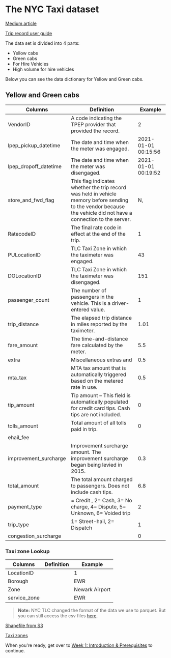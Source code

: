 # The NYC Taxi dataset

[Medium article](https://medium.com/@NYCTLC/what-makes-a-city-street-smart-23496d92f60d)

[Trip record user guide](https://www1.nyc.gov/assets/tlc/downloads/pdf/trip_record_user_guide.pdf)

The data set is divided into 4 parts:

- Yellow cabs
- Green cabs
- For Hire Vehicles
- High volume for hire vehicles

Below you can see the data dictionary for Yellow and Green cabs.

## Yellow and Green cabs

| Columns               | Definition                                                                         | Example             |
| --------------------- | ---------------------------------------------------------------------------------- | ------------------- |
| VendorID              | A code indicating the TPEP provider that provided the record.                      | 2                   |
| lpep_pickup_datetime  | The date and time when the meter was engaged.                                      | 2021-01-01 00:15:56 |
| lpep_dropoff_datetime | The date and time when the meter was disengaged.                                   | 2021-01-01 00:19:52 |
| store_and_fwd_flag    | This flag indicates whether the trip record was held in vehicle memory before sending to the vendor because the vehicle did not have a connection to the server.| N,                  |
| RatecodeID            | The final rate code in effect at the end of the trip.                              | 1                   |
| PULocationID          | TLC Taxi Zone in which the taximeter was engaged.                                  | 43                  |
| DOLocationID          | TLC Taxi Zone in which the taximeter was disengaged.                               | 151                 |
| passenger_count       | The number of passengers in the vehicle. This is a driver-entered value.           | 1                   |
| trip_distance         | The elapsed trip distance in miles reported by the taximeter.                      | 1.01                |
| fare_amount           | The time-and-distance fare calculated by the meter.                                | 5.5                 |
| extra                 | Miscellaneous extras and                                                           | 0.5                 |
| mta_tax               | MTA tax amount that is automatically triggered based on the metered rate in use.                    | 0.5                 |
| tip_amount            | Tip amount – This field is automatically populated for credit card tips. Cash tips are not included.| 0                   |
| tolls_amount          | Total amount of all tolls paid in trip.                                            | 0                   |
| ehail_fee             |                                                                                    |                     |
| improvement_surcharge | Improvement surcharge amount. The improvement surcharge began being levied in 2015.| 0.3                 |
| total_amount          | The total amount charged to passengers. Does not include cash tips.                | 6.8                 |
| payment_type          | = Credit , 2= Cash, 3= No charge, 4= Dispute, 5= Unknown, 6= Voided trip           | 2                   |
| trip_type             | 1= Street-hail, 2= Dispatch                                                        | 1                   |
| congestion_surcharge  |                                                                                    | 0                   |

### Taxi zone Lookup

| Columns      | Definition | Example        |
| ------------ | ---------- | -------------- |
| LocationID   |            | 1              |
| Borough      |            | EWR            |
| Zone         |            | Newark Airport |
| service_zone |            | EWR            |

> **Note:** NYC TLC changed the format of the data we use to parquet. But you can still access
> the csv files [here](https://github.com/DataTalksClub/nyc-tlc-data).

[Shapefile from S3](https://s3.amazonaws.com/nyctlc/misc/taxi_zones.zip)

[Taxi zones](https://data.cityofnewyork.us/Transportation/NYC-Taxi-Zones/d3c5-ddgc)

When you're ready, get over to [Week 1: Introduction & Prerequisites](week_1_basics_n_setup) to continue.
